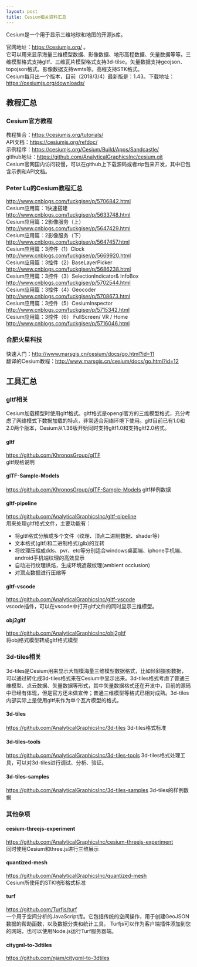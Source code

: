 ```yaml
---
layout: post
title: Cesium相关资料汇总
---
```


Cesium是一个用于显示三维地球和地图的开源js库。  
<!-- more -->

官网地址：https://cesiumjs.org/ 。  
它可以用来显示海量三维模型数据、影像数据、地形高程数据、矢量数据等等。三维模型格式支持gltf、三维瓦片模型格式支持3d-tilse。矢量数据支持geojson、topojson格式。影像数据支持wmts等。高程支持STK格式。  
Cesium每月出一个版本，目前（2018/3/4）最新版是：1.43。下载地址：https://cesiumjs.org/downloads/   
## 教程汇总
### Cesium官方教程
教程集合：https://cesiumjs.org/tutorials/  
API文档：https://cesiumjs.org/refdoc/  
示例程序：https://cesiumjs.org/Cesium/Build/Apps/Sandcastle/   
github地址：https://github.com/AnalyticalGraphicsInc/cesium.git   
Cesium官网国内访问较慢，可以在github上下载源码或者zip包来开发，其中已包含示例和API文档。
### Peter Lu的Cesium教程汇总 
http://www.cnblogs.com/fuckgiser/p/5706842.html  
Cesium应用篇：1快速搭建 http://www.cnblogs.com/fuckgiser/p/5633748.html  
Cesium应用篇：2影像服务（上） http://www.cnblogs.com/fuckgiser/p/5647429.html  
Cesium应用篇：2影像服务（下） http://www.cnblogs.com/fuckgiser/p/5647457.html  
Cesium应用篇：3控件（1）Clock http://www.cnblogs.com/fuckgiser/p/5669920.html  
Cesium应用篇：3控件（2）BaseLayerPicker http://www.cnblogs.com/fuckgiser/p/5686238.html  
Cesium应用篇：3控件（3）SelectionIndicator& InfoBox http://www.cnblogs.com/fuckgiser/p/5702544.html  
Cesium应用篇：3控件（4）Geocoder http://www.cnblogs.com/fuckgiser/p/5708673.html  
Cesium应用篇：3控件（5）CesiumInspector http://www.cnblogs.com/fuckgiser/p/5715342.html  
Cesium应用篇：3控件（6） FullScreen/ VR / Home http://www.cnblogs.com/fuckgiser/p/5716046.html  
### 合肥火星科技
快速入门：http://www.marsgis.cn/cesium/docs/go.html?id=11  
翻译的Cesium教程：http://www.marsgis.cn/cesium/docs/go.html?id=12  
## 工具汇总
### gltf相关
Cesium加载模型时使用gltf格式。gltf格式是opengl官方的三维模型格式，充分考虑了网络模式下数据加载的特点，非常适合网络环境下使用。gltf目前已有1.0和2.0两个版本，Cesium从1.36版开始同时支持gltf1.0和支持gltf2.0格式。
#### gltf
https://github.com/KhronosGroup/glTF  
gltf规格说明  
#### glTF-Sample-Models
https://github.com/KhronosGroup/glTF-Sample-Models
gltf样例数据  
#### gltf-pipeline
https://github.com/AnalyticalGraphicsInc/gltf-pipeline  
用来处理gltf格式文件，主要功能有： 
* 将gltf格式分解成多个文件（纹理、顶点二进制数据、shader等）
* 文本格式(gltf)和二进制格式(glb)的互转
* 将纹理压缩成dds、pvr、etc等分别适合windows桌面端、iphone手机端、android手机端纹理的高效显示
* 自动进行纹理烘焙，生成环境遮蔽纹理(ambient occlusion)
* 对顶点数据进行压缩等

#### gltf-vscode
https://github.com/AnalyticalGraphicsInc/gltf-vscode  
vscode插件，可以在vscode中打开gltf文件的同时显示三维模型。  
#### obj2gltf
https://github.com/AnalyticalGraphicsInc/obj2gltf  
将obj格式模型转成gltf格式模型  
### 3d-tiles相关
3d-tiles是Cesium用来显示大规模海量三维模型数据格式，比如倾斜摄影数据，可以通过转化成3d-tiles格式来在Cesium中显示出来。3d-tiles格式考虑了普通三维模型、点云数据、矢量数据等形式，其中矢量数据格式还在开发中，目前的源码中已经有体现，但是官方还未做宣传；普通三维模型等格式已相对成熟。3d-tiles内部实际上是使用gltf来作为单个瓦片模型的格式。
#### 3d-tiles
https://github.com/AnalyticalGraphicsInc/3d-tiles
3d-tiles格式标准
#### 3d-tiles-tools
https://github.com/AnalyticalGraphicsInc/3d-tiles-tools
3d-tiles格式处理工具，可以对3d-tiles进行调试、分析、验证。
#### 3d-tiles-samples
https://github.com/AnalyticalGraphicsInc/3d-tiles-samples
3d-tiles的样例数据

### 其他杂项
#### cesium-threejs-experiment
https://github.com/AnalyticalGraphicsInc/cesium-threejs-experiment  
同时使用Cesium和three.js进行三维展示
#### quantized-mesh
https://github.com/AnalyticalGraphicsInc/quantized-mesh  
Cesium所使用的STK地形格式标准
#### turf 
https://github.com/Turfjs/turf  
一个用于空间分析的JavaScript库。它包括传统的空间操作，用于创建GeoJSON数据的帮助函数，以及数据分类和统计工具。 Turfjs可以作为客户端插件添加到您的网站，也可以使用Node.js运行Turf服务器端。  
#### citygml-to-3dtiles
https://github.com/njam/citygml-to-3dtiles